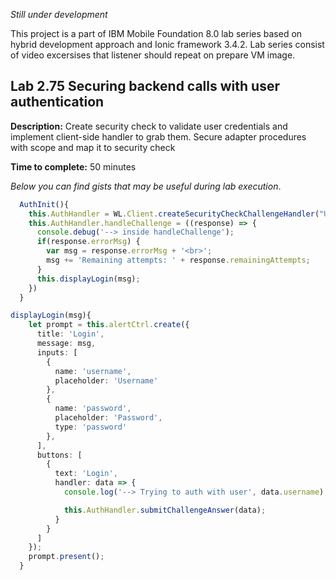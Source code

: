 *Still under development*

This project is a part of IBM Mobile Foundation 8.0 lab series based on hybrid development approach and Ionic framework 3.4.2. Lab series consist of video excersises that listener should repeat on prepare VM image. 

## Lab 2.75 Securing backend calls with user authentication

**Description:** Create security check to validate user credentials and implement client-side handler to grab them. Secure adapter procedures with scope and map it to security check

**Time to complete:** 50 minutes 

*Below you can find gists that may be useful during lab execution*. 

```typescript
  AuthInit(){
    this.AuthHandler = WL.Client.createSecurityCheckChallengeHandler("UserLogin");
    this.AuthHandler.handleChallenge = ((response) => {
      console.debug('--> inside handleChallenge');
      if(response.errorMsg) {
        var msg = response.errorMsg + '<br>';
        msg += 'Remaining attempts: ' + response.remainingAttempts;
      }
      this.displayLogin(msg);
    })
  }
```

```typescript
displayLogin(msg){
    let prompt = this.alertCtrl.create({
      title: 'Login',
      message: msg,
      inputs: [
        {
          name: 'username',
          placeholder: 'Username'
        },
        {
          name: 'password',
          placeholder: 'Password',
          type: 'password'
        },
      ],
      buttons: [
        {
          text: 'Login',
          handler: data => {
            console.log('--> Trying to auth with user', data.username);

            this.AuthHandler.submitChallengeAnswer(data);
          }
        }
      ]
    });
    prompt.present();
  }
```
